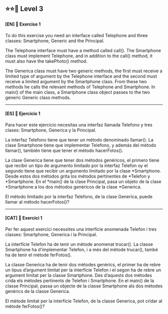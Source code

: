 ⭐⭐🌟 Level 3
- 

#### [EN] 📍 Exercise 1

To do this exercise you need an interface called Telephone and three classes: Smartphone, Generic and the Principal.

The Telephone interface must have a method called call(). 
The Smartphone class must implement Telephone, and in addition to the call() method, it must also have the takePhoto() method. 

The Generica class must have two generic methods, the first must receive a limited type of argument by the Telephone interface and the second must receive a limited argument by the Smartphone class. From these two methods he calls the relevant methods of Telephone and Smartphone. 
In main() of the main class, a Smartphone class object passes to the two generic Generic class methods.

---


#### [ES] 📍 Ejercicio 1

Para hacer este ejercicio necesitas una interfaz llamada Telefono y tres clases: Smartphone, Generica y la Principal.

La interfaz Telefono tiene que tener un método denominado llamar(). 
La clase Smartphone tiene que implementar Telefono, y además del método llamar(), también tiene que tener el método hacerFotos(). 

La clase Generica tiene que tener dos métodos genéricos, el primero tiene que recibir un tipo de argumento limitado por la interfaz Telefon oy el segundo tiene que recibir un argumento limitado por la clase *Smartphone. Desde estos dos métodos grita los métodos pertinentes de *Telefon y *Smartphone. En el *main() de la clase Principal, pasa un objeto de la clase *Smartphone a los dos métodos genéricos de la clase *Generica.

El método limitado por la interfaz Telefono, de la clase Generica, puede llamar al método hacerFotos()?

---

#### [CAT] 📍 Exercici 1

Per fer aquest exercici necessites una interfície anomenada Telefon i tres classes: Smartphone, Generica i la Principal.

La interfície Telefon ha de tenir un mètode anomenat trucar(). 
La classe Smartphone ha d’implementar Telefon, i a més del mètode trucar(), també ha de tenir el mètode ferFotos(). 

La classe Generica ha de tenir dos mètodes genèrics, el primer ha de rebre un tipus d’argument limitat per la interfície Telefon i el segon ha de rebre un argument limitat per la classe Smartphone. Des d’aquests dos mètodes crida els mètodes pertinents de Telefon i Smartphone. En el main() de la classe Principal, passa un objecte de la classe Smartphone als dos mètodes genèrics de la classe Generica.

El mètode limitat per la interfície Telefon, de la classe Generica, pot cridar al mètode ferFotos()?


